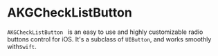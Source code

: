 # AKGCheckListButton
`AKGCheckListButton ` is an easy to use and highly customizable radio buttons control for iOS. It's a subclass of `UIButton`, and works smoothly with`Swift`.
